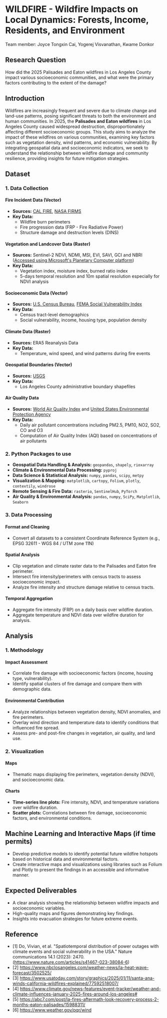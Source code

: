 # WILDFIRE - Wildfire Impacts on Local Dynamics: Forests, Income, Residents, and Environment
Team member: Joyce Tongxin Cai, Yogerej Visvanathan, Kwame Donkor

## Research Question
How did the 2025 Palisades and Eaton wildfires in Los Angeles County impact various socioeconomic communities, and what were the primary factors contributing to the extent of the damage?

## Introduction
Wildfires are increasingly frequent and severe due to climate change and land-use patterns, posing significant threats to both the environment and human communities. In 2025, the **Palisades and Eaton wildfires** in Los Angeles County caused widespread destruction, disproportionately affecting different socioeconomic groups. This study aims to analyze the impact of these wildfires on various communities, examining key factors such as vegetation density, wind patterns, and economic vulnerability. By integrating geospatial data and socioeconomic indicators, we seek to understand the relationship between wildfire damage and community resilience, providing insights for future mitigation strategies.


## Dataset

### 1. Data Collection

#### Fire Incident Data (Vector)
- **Sources:** [CAL FIRE](https://www.fire.ca.gov/), [NASA FIRMS](https://firms.modaps.eosdis.nasa.gov/)
- **Key Data:**
  - Wildfire burn perimeters
  - Fire progression data (FRP - Fire Radiative Power)
  - Structure damage and destruction levels (DINS)

#### Vegetation and Landcover Data (Raster)
- **Sources:** Sentinel-2 NDVI, NDMI, MSI, EVI, SAVI, GCI and NBRI ([Accessed using Microsoft's Planetary Computer platform](https://planetarycomputer.microsoft.com/dataset/sentinel-2-l2a#overview))
- **Key Data:**
  - Vegetation index, moisture index, burned ratio index
  - 5-days temporal resolution and 10m spatial resolution especially for NDVI analysis

#### Socioeconomic Data (Vector)
- **Sources:** [U.S. Census Bureau](https://www.census.gov/), [FEMA Social Vulnerability Index](https://hazards.fema.gov/nri/map)
- **Key Data:**
  - Census tract-level demographics
  - Social vulnerability, income, housing type, population density

#### Climate Data (Raster)
- **Sources:** ERA5 Reanalysis Data
- **Key Data:**
  - Temperature, wind speed, and wind patterns during fire events

#### Geospatial Boundaries (Vector)
- **Sources:** [USGS](https://www.usgs.gov/)
- **Key Data:**
  - Los Angeles County administrative boundary shapefiles

#### Air Quality Data
- **Sources:** [World Air Quality Index](https://aqicn.org/contact/) and [United States Environmental Protection Agency](https://www.epa.gov/aboutepa)
- **Key Data:**
  - Daily air pollutant concentrations including PM2.5, PM10, NO2, SO2, CO and O3
  - Computation of Air Quality Index (AQI) based on concentrations of air pollutants

### 2. Python Packages to use
- **Geospatial Data Handling & Analysis:** `geopandas`, `shapely`, `rioxarray`
- **Climate & Environmental Data Processing:** `pyproj`
- **Data Science & Statistical Analysis:** `numpy`, `pandas`, `scipy`, `metpy`
- **Visualization & Mapping:** `matplotlib`, `cartopy`, `Folium`, `plotly`, `contextily`, `windrose`
- **Remote Sensing & Fire Data:** `rasterio`, `SentinelHub`, `PyTorch`
- **Air Quality & Environmental Analysis:** `pandas`, `numpy`, `SciPy`, `Matplotlib`, `Seaborn`

### 3. Data Processing

#### Format and Cleaning
- Convert all datasets to a consistent Coordinate Reference System (e.g., EPSG 32611 - WGS 84 / UTM zone 11N)

#### Spatial Analysis
- Clip vegetation and climate raster data to the Palisades and Eaton fire perimeter.
- Intersect fire intensity/perimeters with census tracts to assess socioeconomic impact.
- Analyze fire intensity and structure damage relative to census tracts.

#### Temporal Aggregation
- Aggregate fire intensity (FRP) on a daily basis over wildfire duration.
- Aggregate temperature and NDVI data over wildfire duration for analysis.

## Analysis

### 1. Methodology

#### Impact Assessment
- Correlate fire damage with socioeconomic factors (income, housing type, vulnerability).
- Identify spatial clusters of fire damage and compare them with demographic data.

#### Environmental Contribution
- Analyze relationships between vegetation density, NDVI anomalies, and fire perimeters.
- Overlay wind direction and temperature data to identify conditions that influenced fire spread.
- Assess pre- and post-fire changes in vegetation, air quality, and land use.

### 2. Visualization

#### Maps
- Thematic maps displaying fire perimeters, vegetation density (NDVI), and socioeconomic data.

#### Charts
- **Time-series line plots:** Fire intensity, NDVI, and temperature variations over wildfire duration.
- **Scatter plots:** Correlations between fire damage, socioeconomic factors, and environmental conditions.

## Machine Learning and Interactive Maps (if time permits)
- Develop predictive models to identify potential future wildfire hotspots based on historical data and environmental factors.
- Create interactive maps and visualizations using libraries such as Folium and Plotly to present the findings in an accessible and informative manner.

## Expected Deliverables
- A clear analysis showing the relationship between wildfire impacts and socioeconomic variables.
- High-quality maps and figures demonstrating key findings.
- Insights into evacuation strategies for future extreme events.

## Reference
- [1] Do, Vivian, et al. "Spatiotemporal distribution of power outages with climate events and social vulnerability in the USA." Nature communications 14.1 (2023): 2470. (https://www.nature.com/articles/s41467-023-38084-6)
- [2] https://www.nbclosangeles.com/weather-news/la-heat-wave-forecast/3502525/ 
- [3] https://www.usatoday.com/story/graphics/2025/01/11/santa-ana-winds-california-wildfires-explained/77592518007/
- [4] https://www.climate.gov/news-features/event-tracker/weather-and-climate-influences-january-2025-fires-around-los-angeles#
- [5] https://abc7.com/post/la-fires-aftermath-look-recovery-process-2-months-eaton-palisades/15988311/
- [6] https://www.weather.gov/pqr/wind
